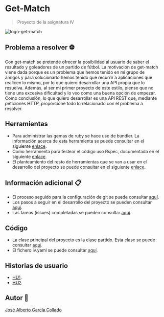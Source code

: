 # Get-Match
> Proyecto de la asignatura IV 

![logo-get-match](https://github.com/joseegc10/get-match/blob/master/docs/img/logo.png)

## Problema a resolver :soccer:

Con get-match se pretende ofrecer la posibilidad al usuario de saber el resultado y goleadores de un partido de fútbol. La motivación de get-match viene dada porque es un problema que hemos tenido en mi grupo de amigos y para solucionarlo hemos tenido que recurrir a aplicaciones que realicen lo mismo, por lo que quiero desarrollar una API propia que lo resuelva. Además, al ser mi primer proyecto de este estilo, pienso que no tiene una excesiva dificultad y lo veo como una buena opción de empezar. Como conclusión, lo que quiero desarrollar es una API REST que, mediante peticiones HTTP, proporcione todo lo relacionado con el problema a resolver.

## Herramientas 

- Para administrar las gemas de ruby se hace uso de bundler. La información acerca de esta herramienta se puede consultar en el siguiente [enlace](https://github.com/joseegc10/get-match/blob/master/docs/bundler.md).
- Como herramienta para testear el código uso Rspec, documentada en el siguiente [enlace](https://github.com/joseegc10/get-match/blob/master/docs/rspec.md).
- El planteamiento del resto de herramientas que se van a usar en el desarrollo del proyecto se puede consultar en el siguiente [enlace](https://github.com/joseegc10/get-match/blob/master/docs/herramientas.md).

## Información adicional :clipboard:

- El proceso seguido para la configuración de git se puede consultar [aquí](https://github.com/joseegc10/ejercicios-IV/blob/master/configuracion-git/Pasos-seguidos.md).
- Los pasos a seguir en el desarrollo del proyecto se pueden consultar [aquí](https://github.com/joseegc10/get-match/blob/master/docs/Pasos-a-seguir.md).
- Las tareas (issues) completadas se pueden consultar [aquí](https://github.com/joseegc10/get-match/issues?q=is%3Aissue+is%3Aclosed).

## Código

- La clase principal del proyecto es la clase partido. Esta clase se puede consultar [aquí](https://github.com/joseegc10/get-match/blob/master/src/partido.rb).
- El fichero iv.yaml se puede consultar [aquí](https://github.com/joseegc10/get-match/blob/master/iv.yaml).

## Historias de usuario

- [HU1](https://github.com/joseegc10/get-match/issues/1).
- [HU2](https://github.com/joseegc10/get-match/issues/2).

## Autor :man:

[José Alberto García Collado](https://github.com/joseegc10)
